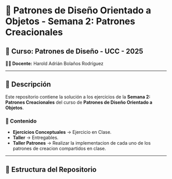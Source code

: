 # 📘 Patrones de Diseño Orientado a Objetos - Semana 2: Patrones Creacionales

## 🏫 Curso: Patrones de Diseño - UCC - 2025  
**👨‍🏫 Docente:** Harold Adrián Bolaños Rodríguez  

---

## 📌 Descripción  
Este repositorio contiene la solución a los ejercicios de la **Semana 2: Patrones Creacionales** del curso de **Patrones de Diseño Orientado a Objetos**.  

### 📂 Contenido  
- **Ejercicios Conceptuales** → Ejercicio en Clase.  
- **Taller** → Entregables.  
- **Taller Patrones** → Realizar la implementacion de cada uno de los patrones de creacion compartidos en clase.  

---

## 📂 Estructura del Repositorio  
